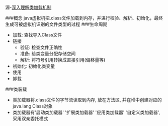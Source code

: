 源-[深入理解类加载机制](http://hammer.coding.me/2016/10/26/jvm-1/)

###概念
java虚拟机把.class文件加载到内存，并进行校验、解析、初始化，最终生成可被虚拟机识别的文件类型的过程
###生命周期
* 加载: 查找导入Class文件
* 链接
  * 验证: 检查文件正确性
  * 准备: 给类变量分配存储空间
  * 解析: 将符号引用转换成直接引用(偏移量等)
* 初始化: 初始化类变量
* 使用
* 卸载

###类装载
* 类加载器将.class文件的字节流读取到内存, 放在方法区, 并在堆中创建对应的java.lang.Class对象
* 类加载器有'启动类加载器' '扩展类加载器' '应用类加载器' '自定义类加载器', 采用双亲委托模式

